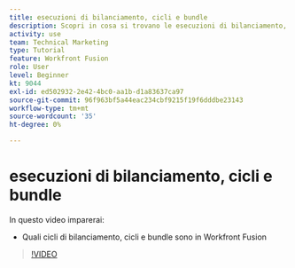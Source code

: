 ```yaml
---
title: esecuzioni di bilanciamento, cicli e bundle
description: Scopri in cosa si trovano le esecuzioni di bilanciamento, i cicli e i bundle [!DNL Adobe Workfront Fusion].
activity: use
team: Technical Marketing
type: Tutorial
feature: Workfront Fusion
role: User
level: Beginner
kt: 9044
exl-id: ed502932-2e42-4bc0-aa1b-d1a83637ca97
source-git-commit: 96f963bf5a44eac234cbf9215f19f6dddbe23143
workflow-type: tm+mt
source-wordcount: '35'
ht-degree: 0%

---
```


# esecuzioni di bilanciamento, cicli e bundle

In questo video imparerai:

* Quali cicli di bilanciamento, cicli e bundle sono in Workfront Fusion

>[!VIDEO](https://video.tv.adobe.com/v/335285/?quality=12)
